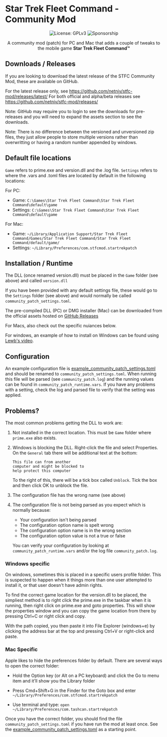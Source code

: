 # Star Trek Fleet Command - Community Mod

<p align="center">
  <img src="https://img.shields.io/badge/License-GPLv3-blue.svg" alt="License: GPLv3">
  <img src="https://img.shields.io/github/sponsors/netniv" alt="Sponsorship">
</p>

<p align="center">
   A community mod (patch) for PC and Mac that adds a couple of tweaks to the mobile game <b>Star Trek Fleet Command&#8482;</b>
</p>

## Downloads / Releases
If you are looking to download the latest release of the STFC Community Mod, these are available on GitHub.

For the latest release only, see https://github.com/netniv/stfc-mod/releases/latest/
For both official and alpha/beta releases see https://github.com/netniv/stfc-mod/releases/

Note: GitHub may require you to login to see the downloads for pre-releases and you will need to expand the
      assets section to see the downloads.

Note: There is no difference between the versioned and unversioned zip files, they just allow people to store multiple
      versions rather than overwritting or having a random number appended by windows.

## Default file locations

`Game` refers to prime.exe and version.dll and the .log file. `Settings` refers to where the .vars and .toml files are located by
default in the following locations:

For PC:
- Game: `C:\Games\Star Trek Fleet Command\Star Trek Fleet Command\default\game`
- Settings: `C:\Games\Star Trek Fleet Command\Star Trek Fleet Command\default\game`

For Mac:
- Game: `~/Library/Application Support/Star Trek Fleet Command/Games/Star Trek Fleet Command/Star Trek Fleet Command/default/game/`
- Settings: `~/Library/Preferences/com.stfcmod.startrekpatch`

## Installation / Runtime

The DLL (once renamed version.dll) must be placed in the `Game` folder (see above) and called `version.dll`

If you have been provided with any default settings file, these would go to the `Settings` folder (see above) and would normally
 be called `community_patch_settings.toml`.

The pre-compiled DLL (PC) or DMG installer (Mac) can be downloaded from the official assets hosted on
[GitHub Releases](https://github.com/netniv/stfc-mod/releases)

For Macs, also check out the specific nuiances below.

For windows, an example of how to install on Windows can be found using [Lewb's video](https://youtu.be/3_5Jgk1CClU).

## Configuration

An example configuration file is [example_community_patch_settings.toml](example_community_patch_settings.toml) and should be
renamed to `community_patch_settings.toml`.  When running this file will be parsed (see `community_patch.log`) and the running
values can be found in `community_patch_runtime.vars`.  If you have any problems with a setting, check the log and parsed
file to verify that the setting was applied.

## Problems?

The most common problems getting the DLL to work are:

1. Not installed in the correct location.  This must be `Game` folder where `prime.exe` also exists.

2. Windows is blocking the DLL.  Right-click the file and select Properties.  On the `General` tab
   there will be additional text at the bottom:

   ```console
   This file can from another
   computer and might be blocked to
   help protect this computer
   ```

   To the right of this, there will be a tick box called `Unblock`.  Tick the box and then click OK
   to unblock the file.

3. The configuration file has the wrong name (see above)

4. The configuration file is not being parsed as you expect which is normally because:

   - Your configuration isn't being parsed
   - The configuration option name is spelt wrong
   - The configuration option name is in the wrong section
   - The configuration option value is not a true or false

   You can verify your configuration by looking at `community_patch_runtime.vars` and/or the
   log file `community_patch.log`.

### Windows specific
On windows, sometimes this is placed in a specific users profile folder.  This is suspected
to happen when it things more than one user attempted to install it, or that user doesn't have
admin rights.

To find the correct game location for the version.dll to be placed, the simpliest method is to
right click the prime.exe in the taskbar when it is running, then right click on prime.exe and
goto properties.  This will show the properties window and you can copy the game location from
there by pressing Ctrl+C or right click and copy.

With the path copied, you then paste it into File Explorer (windows+e) by clicking the address
bar at the top and pressing Ctrl+V or right-click and paste.

### Mac Specific

Apple likes to hide the preferences folder by default.  There are several ways to open the correct folder:

- Hold the Option key (or Alt on a PC keyboard) and click the Go to menu item and it’ll show you the Library folder

- Press Cmd+Shift+G in the Finder for the Goto box and enter `~/Library/Preferences/com.stfcmod.startrekpatch`

- Use terminal and type: `open ~/Library/Preferences/com.tashcan.startrekpatch`

Once you have the correct folder, you should find the file `community_patch_settings.toml` if you have run the mod at least once. See the [example_community_patch_settings.toml](example_community_patch_settings.toml) as a starting point.
